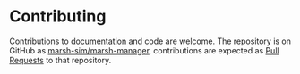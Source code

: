 # Contributing

Contributions to [documentation](../documentation.md) and code are welcome.
The repository is on GitHub as [marsh-sim/marsh-manager](https://github.com/marsh-sim/marsh-manager), contributions are expected as [Pull Requests](https://docs.github.com/en/pull-requests/collaborating-with-pull-requests/proposing-changes-to-your-work-with-pull-requests/about-pull-requests) to that repository.
